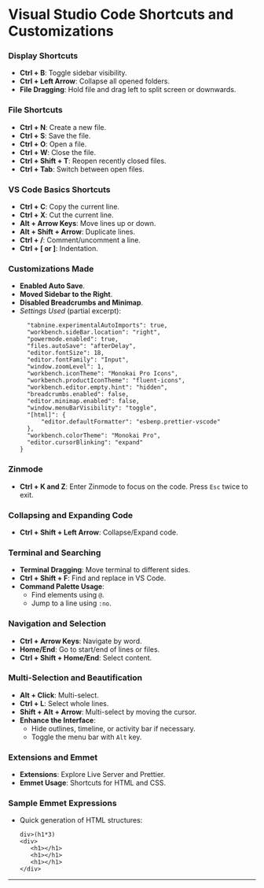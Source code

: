 # Visual Studio Code Shortcuts and Customizations


### Display Shortcuts
- **Ctrl + B**: Toggle sidebar visibility.
- **Ctrl + Left Arrow**: Collapse all opened folders.
- **File Dragging**: Hold file and drag left to split screen or downwards.

### File Shortcuts
- **Ctrl + N**: Create a new file.
- **Ctrl + S**: Save the file.
- **Ctrl + O**: Open a file.
- **Ctrl + W**: Close the file.
- **Ctrl + Shift + T**: Reopen recently closed files.
- **Ctrl + Tab**: Switch between open files.

### VS Code Basics Shortcuts
- **Ctrl + C**: Copy the current line.
- **Ctrl + X**: Cut the current line.
- **Alt + Arrow Keys**: Move lines up or down.
- **Alt + Shift + Arrow**: Duplicate lines.
- **Ctrl + /**: Comment/uncomment a line.
- **Ctrl + [ or ]**: Indentation.

### Customizations Made
- **Enabled Auto Save**.
- **Moved Sidebar to the Right**.
- **Disabled Breadcrumbs and Minimap**.
- *Settings Used* (partial excerpt):
  ```{
    "tabnine.experimentalAutoImports": true,
    "workbench.sideBar.location": "right",
    "powermode.enabled": true,
    "files.autoSave": "afterDelay",
    "editor.fontSize": 18,
    "editor.fontFamily": "Input",
    "window.zoomLevel": 1,
    "workbench.iconTheme": "Monokai Pro Icons",
    "workbench.productIconTheme": "fluent-icons",
    "workbench.editor.empty.hint": "hidden",
    "breadcrumbs.enabled": false,
    "editor.minimap.enabled": false,
    "window.menuBarVisibility": "toggle",
    "[html]": {
        "editor.defaultFormatter": "esbenp.prettier-vscode"
    },
    "workbench.colorTheme": "Monokai Pro",
    "editor.cursorBlinking": "expand"
  }
  ```

### Zinmode
- **Ctrl + K and Z**: Enter Zinmode to focus on the code. Press `Esc` twice to exit.

### Collapsing and Expanding Code
- **Ctrl + Shift + Left Arrow**: Collapse/Expand code.

### Terminal and Searching
- **Terminal Dragging**: Move terminal to different sides.
- **Ctrl + Shift + F**: Find and replace in VS Code.
- **Command Palette Usage**:
  - Find elements using `@`.
  - Jump to a line using `:no`.

### Navigation and Selection
- **Ctrl + Arrow Keys**: Navigate by word.
- **Home/End**: Go to start/end of lines or files.
- **Ctrl + Shift + Home/End**: Select content.

### Multi-Selection and Beautification
- **Alt + Click**: Multi-select.
- **Ctrl + L**: Select whole lines.
- **Shift + Alt + Arrow**: Multi-select by moving the cursor.
- **Enhance the Interface**:
  - Hide outlines, timeline, or activity bar if necessary.
  - Toggle the menu bar with `Alt` key.

### Extensions and Emmet
- **Extensions**: Explore Live Server and Prettier.
- **Emmet Usage**: Shortcuts for HTML and CSS.

### Sample Emmet Expressions
- Quick generation of HTML structures:
  ```
  div>(h1*3)
  <div>
     <h1></h1>
     <h1></h1>
     <h1></h1>
  </div>
  ```

---
